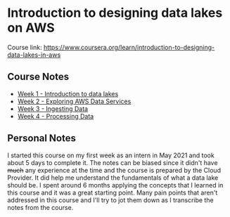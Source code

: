 # Introduction to designing data lakes on AWS

Course link: https://www.coursera.org/learn/introduction-to-designing-data-lakes-in-aws

## Course Notes

* [Week 1 - Introduction to data lakes](https://github.com/gustavom2998/engineering_notes/blob/main/courses/data_lakes_on_aws/week_1.md)
* [Week 2 - Exploring AWS Data Services](https://github.com/gustavom2998/engineering_notes/blob/main/courses/data_lakes_on_aws/week_2.md)
* [Week 3 - Ingesting Data](https://github.com/gustavom2998/engineering_notes/blob/main/courses/data_lakes_on_aws/week_3.md)
* [Week 4 - Processing Data](https://github.com/gustavom2998/engineering_notes/blob/main/courses/data_lakes_on_aws/week_4.md)

## Personal Notes

I started this course on my first week as an intern in May 2021 and took about 5 days to complete it. The notes can be biased since it didn't have ~~much~~ any experience at the time and the course is prepared by the Cloud Provider. It did help me understand the fundamentals of what a data lake should be. I spent around 6 months applying the concepts that I learned in this course and it was a great starting point. Many pain points that aren't addressed in this course and I'll try to jot them down as I transcribe the notes from the course.
